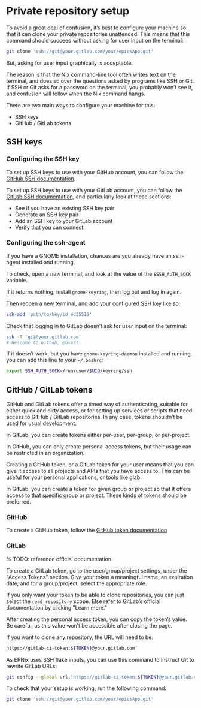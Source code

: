# Private repository setup

To avoid a great deal of confusion,
it’s best to configure your machine
so that it can clone your private repositories unattended.
This means that this command should succeed
without asking for user input on the terminal:

```bash
git clone 'ssh://git@your.gitlab.com/your/epicsApp.git'
```

But, asking for user input graphically is acceptable.

The reason is
that the Nix command-line tool often writes text on the terminal,
and does so over the questions asked by programs like SSH or Git.
If SSH or Git asks for a password on the terminal,
you probably won’t see it,
and confusion will follow when the Nix command hangs.

There are two main ways to configure your machine for this:

- SSH keys
- GitHub / GitLab tokens

## SSH keys

### Configuring the SSH key

To set up SSH keys to use with your GitHub account,
you can follow the [GitHub SSH documentation].

To set up SSH keys to use with your GitLab account,
you can follow the [GitLab SSH documentation],
and particularly look at these sections:

- See if you have an existing SSH key pair
- Generate an SSH key pair
- Add an SSH key to your GitLab account
- Verify that you can connect

### Configuring the ssh-agent

If you have a GNOME installation,
chances are you already have an ssh-agent installed and running.

To check,
open a *new* terminal,
and look at the value of the `$SSH_AUTH_SOCK` variable.

If it returns nothing,
install `gnome-keyring`,
then log out and log in again.

Then reopen a new terminal,
and add your configured SSH key like so:

```bash
ssh-add 'path/to/key/id_ed25519'
```

Check that logging in to GitLab doesn’t ask for user input on the terminal:

```bash
ssh -T 'git@your.gitlab.com'
# Welcome to GitLab, @user!
```

If it doesn’t work,
but you have `gnome-keyring-daemon` installed and running,
you can add this line to your `~/.bashrc`:

```bash
export SSH_AUTH_SOCK=/run/user/$UID/keyring/ssh
```

## GitHub / GitLab tokens

GitHub and GitLab tokens offer a timed way of authenticating,
suitable for either quick and dirty access,
or for setting up services or scripts
that need access to GitHub / GitLab repositories.
In any case,
tokens shouldn’t be used for usual development.

In GitLab,
you can create tokens either per-user,
per-group,
or per-project.

In GitHub,
you can only create personal access tokens,
but their usage can be restricted in an organization.

Creating a GitHub token,
or a GitLab token for your user means
that you can give it access to all projects and APIs that you have access to.
This can be useful for your personal applications,
or tools like [glab].

In GitLab,
you can create a token for given group or project
so that it offers access to that specific group or project.
These kinds of tokens should be preferred.

### GitHub

To create a GitHub token, follow the [GitHub token documentation]

### GitLab

% TODO: reference official documentation

To create a GitLab token,
go to the user/group/project settings,
under the "Access Tokens" section.
Give your token a meaningful name,
an expiration date,
and for a group/project,
select the appropriate role.

If you only want your token to be able to clone repositories,
you can just select the `read_repository` scope.
Else refer to GitLab’s official documentation by clicking "Learn more."

After creating the personal access token,
you can copy the token’s value.
Be careful,
as this value won’t be accessible after closing the page.

If you want to clone any repository,
the URL will need to be:

```bash
https://gitlab-ci-token:${TOKEN}@your.gitlab.com"
```

As EPNix uses SSH flake inputs,
you can use this command to instruct Git to rewrite GitLab URLs:

```bash
git config --global url."https://gitlab-ci-token:${TOKEN}@your.gitlab.com".insteadOf "ssh://git@your.gitlab.com"
```

To check that your setup is working,
run the following command:

```bash
git clone 'ssh://git@your.gitlab.com/your/epicsApp.git'
```

[github ssh documentation]: https://docs.github.com/en/authentication/connecting-to-github-with-ssh
[github token documentation]: https://docs.github.com/en/authentication/keeping-your-account-and-data-secure/managing-your-personal-access-tokens
[gitlab ssh documentation]: https://docs.gitlab.com/user/ssh/
[glab]: https://docs.gitlab.com/editor_extensions/gitlab_cli/
